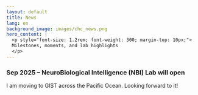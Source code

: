 ```yaml
---
layout: default
title: News
lang: en
background_image: images/chc_news.png
hero_content: |
  <p style="font-size: 1.2rem; font-weight: 300; margin-top: 10px;">
  Milestones, moments, and lab highlights
  </p>
---
```


<section class="content-section">
<div class="container">
  <div class="news">
  <h3>Sep 2025 – NeuroBiological Intelligence (NBI) Lab will open</h3>
  <p>I am moving to GIST across the Pacific Ocean. Looking forward to it!</p>
  </div>
</div>
</section>